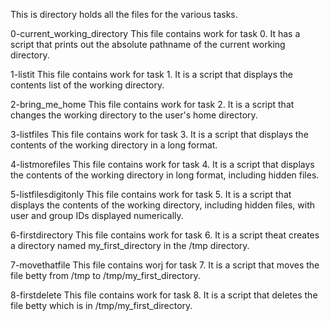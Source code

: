 This is directory holds all the files for the various tasks.

0-current_working_directory
This file contains work for task 0. It has a script that prints out the absolute pathname of the current working directory.

1-listit
This file contains work for task 1. It is a script that displays the contents list of the working directory.

2-bring_me_home
This file contains work for task 2. It is a script that changes the working directory to the user's home directory.

3-listfiles
This file contains work for task 3. It is a script that displays the contents of the working directory in a long format.

4-listmorefiles
This file contains work for task 4. It is a script that displays the contents of the working directory in long format, including hidden files.

5-listfilesdigitonly
This file contains work for task 5. It is a script that displays the contents of the working directory, including hidden files, with user and group IDs displayed numerically.

6-firstdirectory
This file contains work for task 6. It is a script theat creates a directory named my_first_directory in the /tmp directory.

7-movethatfile
This file contains worj for task 7. It is a script that moves the file betty from /tmp to /tmp/my_first_directory.

8-firstdelete
This file contains work for task 8. It is a script that deletes the file betty which is in /tmp/my_first_directory.
